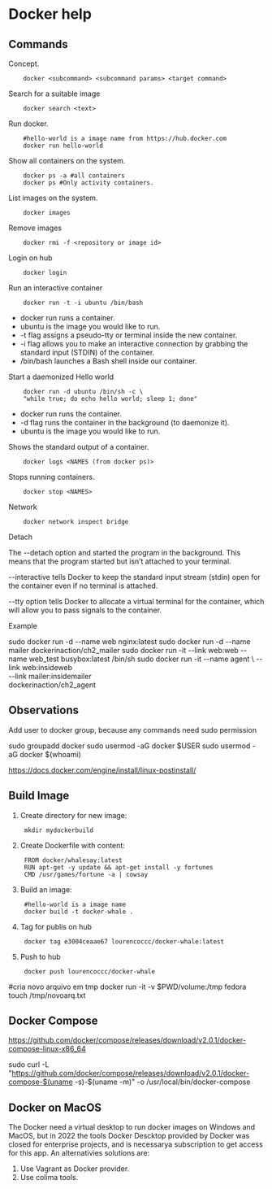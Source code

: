 # Docker help

## Commands

Concept.

		docker <subcommand> <subcommand params> <target command>

Search for a suitable image

		docker search <text>

Run docker.

		#hello-world is a image name from https://hub.docker.com
		docker run hello-world

Show all containers on the system.

		docker ps -a #all containers
		docker ps #Only activity containers.

List images on the system.

		docker images

Remove images

		docker rmi -f <repository or image id>

Login on hub

		docker login

Run an interactive container

		docker run -t -i ubuntu /bin/bash


* docker run runs a container.
* ubuntu is the image you would like to run.
* -t flag assigns a pseudo-tty or terminal inside the new container.
* -i flag allows you to make an interactive connection by grabbing the standard 
input (STDIN) of the container.
* /bin/bash launches a Bash shell inside our container.

Start a daemonized Hello world

		docker run -d ubuntu /bin/sh -c \
		"while true; do echo hello world; sleep 1; done"

* docker run runs the container.
* -d flag runs the container in the background (to daemonize it).
* ubuntu is the image you would like to run.


Shows the standard output of a container.

		docker logs <NAMES (from docker ps)>

Stops running containers.

		docker stop <NAMES>

Network

		docker network inspect bridge

Detach

The --detach option and started the program in the background.
This means that the program started but isn’t attached to your terminal.


--interactive tells Docker to keep the standard input
stream (stdin) open for the container even if no terminal is attached.

--tty option tells Docker to allocate a virtual terminal for the container, which will allow you to pass signals to the container.

Example

sudo docker run -d --name web nginx:latest 
sudo docker run -d --name mailer dockerinaction/ch2_mailer 
sudo docker run -it --link web:web --name web_test busybox:latest /bin/sh
sudo docker run -it --name agent \ 
	--link web:insideweb \
	--link mailer:insidemailer \
	dockerinaction/ch2_agent

## Observations

Add user to docker group, because any commands need sudo permission

sudo groupadd docker
sudo usermod -aG docker $USER
sudo usermod -aG docker $(whoami)

https://docs.docker.com/engine/install/linux-postinstall/

## Build Image

1. Create directory for new image:

		mkdir mydockerbuild

2. Create Dockerfile with content:

		FROM docker/whalesay:latest                                                     
		RUN apt-get -y update && apt-get install -y fortunes                            
		CMD /usr/games/fortune -a | cowsay

3. Build an image:

		#hello-world is a image name 
		docker build -t docker-whale .
 
4. Tag for publis on hub

		docker tag e3004ceaae67 lourencoccc/docker-whale:latest	

5. Push to hub

		docker push lourencoccc/docker-whale
		
#cria novo arquivo em tmp
docker run -it -v $PWD/volume:/tmp fedora touch /tmp/novoarq.txt

## Docker Compose

https://github.com/docker/compose/releases/download/v2.0.1/docker-compose-linux-x86_64

sudo curl -L "https://github.com/docker/compose/releases/download/v2.0.1/docker-compose-$(uname -s)-$(uname -m)" -o /usr/local/bin/docker-compose

## Docker on MacOS

The Docker need a virtual desktop to run docker images on Windows and MacOS, but in 2022 the tools Docker Descktop 
provided by Docker was closed for enterprise projects, and is necessarya subscription to get access for this app.
An alternativies solutions are:

1. Use Vagrant as Docker provider.
2. Use colima tools.



